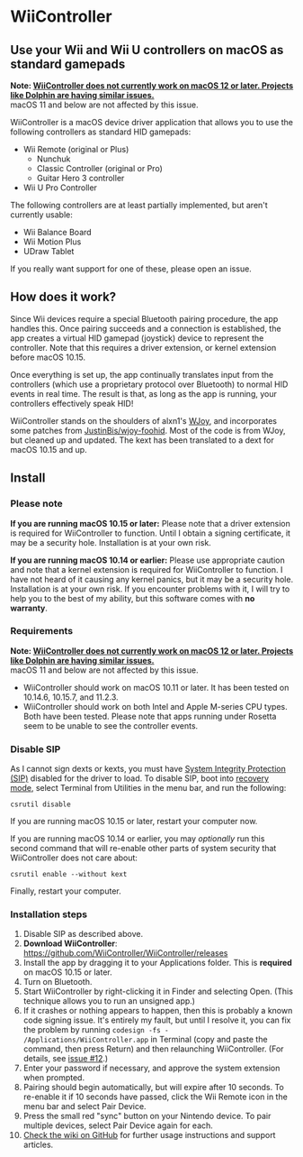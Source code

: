 # WiiController
## Use your Wii and Wii U controllers on macOS as standard gamepads

**Note: [WiiController does not currently work on macOS 12 or later. Projects like Dolphin are having similar issues.](https://github.com/WiiController/WiiController/issues/16#issuecomment-1019526888)**  
macOS 11 and below are not affected by this issue.

WiiController is a macOS device driver application that allows you to use the following controllers as standard HID gamepads:

- Wii Remote (original or Plus)
  - Nunchuk
  - Classic Controller (original or Pro)
  - Guitar Hero 3 controller
- Wii U Pro Controller

The following controllers are at least partially implemented, but aren't currently usable:

- Wii Balance Board
- Wii Motion Plus
- UDraw Tablet

If you really want support for one of these, please open an issue.

## How does it work?

Since Wii devices require a special Bluetooth pairing procedure, the app handles this. Once pairing succeeds and a connection is established, the app creates a virtual HID gamepad (joystick) device to represent the controller. Note that this requires a driver extension, or kernel extension before macOS 10.15.

Once everything is set up, the app continually translates input from the controllers (which use a proprietary protocol over Bluetooth) to normal HID events in real time. The result is that, as long as the app is running, your controllers effectively speak HID!

WiiController stands on the shoulders of alxn1's [WJoy](https://github.com/alxn1/wjoy), and incorporates some patches from [JustinBis/wjoy-foohid](https://github.com/JustinBis/wjoy-foohid). Most of the code is from WJoy, but cleaned up and updated. The kext has been translated to a dext for macOS 10.15 and up.

## Install

### Please note

**If you are running macOS 10.15 or later:** Please note that a driver extension is required for WiiController to function. Until I obtain a signing certificate, it may be a security hole. Installation is at your own risk.

**If you are running macOS 10.14 or earlier:** Please use appropriate caution and note that a kernel extension is required for WiiController to function. I have not heard of it causing any kernel panics, but it may be a security hole. Installation is at your own risk. If you encounter problems with it, I will try to help you to the best of my ability, but this software comes with **no warranty**.

### Requirements

**Note: [WiiController does not currently work on macOS 12 or later. Projects like Dolphin are having similar issues.](https://github.com/WiiController/WiiController/issues/16#issuecomment-1019526888)**  
macOS 11 and below are not affected by this issue.

- WiiController should work on macOS 10.11 or later. It has been tested on 10.14.6, 10.15.7, and 11.2.3.
- WiiController should work on both Intel and Apple M-series CPU types. Both have been tested. Please note that apps running under Rosetta seem to be unable to see the controller events.

### Disable SIP

As I cannot sign dexts or kexts, you must have [System Integrity Protection (SIP)](https://developer.apple.com/documentation/security/disabling_and_enabling_system_integrity_protection) disabled for the driver to load. To disable SIP, boot into [recovery mode](https://support.apple.com/en-us/HT201314), select Terminal from Utilities in the menu bar, and run the following:

```
csrutil disable
```

If you are running macOS 10.15 or later, restart your computer now.

If you are running macOS 10.14 or earlier, you may _optionally_ run this second command that will re-enable other parts of system security that WiiController does not care about:

```
csrutil enable --without kext
```

Finally, restart your computer.

### Installation steps

1. Disable SIP as described above.
2. **Download WiiController**: https://github.com/WiiController/WiiController/releases
3. Install the app by dragging it to your Applications folder. This is **required** on macOS 10.15 or later.
4. Turn on Bluetooth.
5. Start WiiController by right-clicking it in Finder and selecting Open. (This technique allows you to run an unsigned app.)
6. If it crashes or nothing appears to happen, then this is probably a known code signing issue. It's entirely my fault, but until I resolve it, you can fix the problem by running `codesign -fs - /Applications/WiiController.app` in Terminal (copy and paste the command, then press Return) and then relaunching WiiController. (For details, see [issue #12](https://github.com/WiiController/WiiController/issues/12).)
7. Enter your password if necessary, and approve the system extension when prompted.
8. Pairing should begin automatically, but will expire after 10 seconds. To re-enable it if 10 seconds have passed, click the Wii Remote icon in the menu bar and select Pair Device.
9. Press the small red "sync" button on your Nintendo device. To pair multiple devices, select Pair Device again for each.
10. [Check the wiki on GitHub](https://github.com/WiiController/WiiController/wiki) for further usage instructions and support articles.

